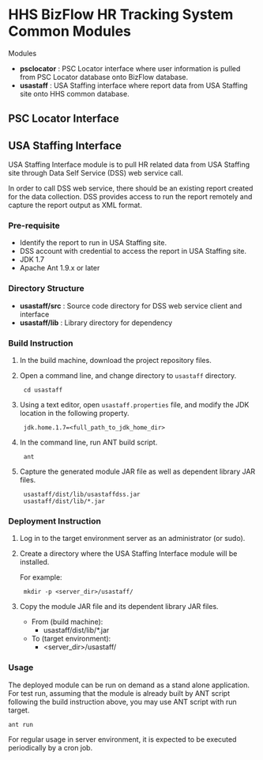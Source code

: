 # HHS BizFlow HR Tracking System Common Modules

Modules

- **psclocator** : PSC Locator interface where user information is pulled from PSC Locator database onto BizFlow database.
- **usastaff** : USA Staffing interface where report data from USA Staffing site onto HHS common database. 

## PSC Locator Interface




## USA Staffing Interface
USA Staffing Interface module is to pull HR related data from USA Staffing site through Data Self Service (DSS) web service call.

In order to call DSS web service, there should be an existing report created for the data collection.  DSS provides access to run the report remotely and capture the report output as XML format.


### Pre-requisite
* Identify the report to run in USA Staffing site.
* DSS account with credential to access the report in USA Staffing site.
* JDK 1.7
* Apache Ant 1.9.x or later


### Directory Structure

* **usastaff/src** : Source code directory for DSS web service client and interface
* **usastaff/lib** : Library directory for dependency


### Build Instruction

1. In the build machine, download the project repository files.

1. Open a command line, and change directory to `usastaff` directory.

		cd usastaff

1. Using a text editor, open `usastaff.properties` file, and modify the JDK location in the following property.

		jdk.home.1.7=<full_path_to_jdk_home_dir>

1. In the command line, run ANT build script.

		ant

1. Capture the generated module JAR file as well as dependent library JAR files.

		usastaff/dist/lib/usastaffdss.jar
		usastaff/dist/lib/*.jar


### Deployment Instruction

1. Log in to the target environment server as an administrator (or sudo).

1. Create a directory where the USA Staffing Interface module will be installed.

	For example:

		mkdir -p <server_dir>/usastaff/

1. Copy the module JAR file and its dependent library JAR files.

	* From (build machine):
		* usastaff/dist/lib/*.jar
	* To (target environment):
		* <server_dir>/usastaff/


### Usage
The deployed module can be run on demand as a stand alone application.  For test run, assuming that the module is already built by ANT script following the build instruction above, you may use ANT script with run target.

	ant run

For regular usage in server environment, it is expected to be executed periodically by a cron job.
